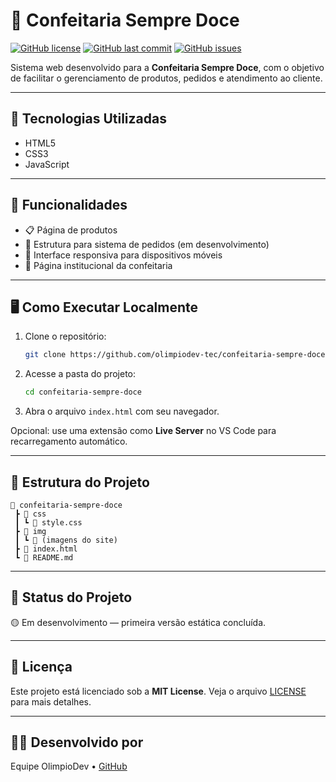 # 🍰 Confeitaria Sempre Doce

[![GitHub license](https://img.shields.io/github/license/olimpiodev-tec/confeitaria-sempre-doce)](https://github.com/olimpiodev-tec/confeitaria-sempre-doce/blob/main/LICENSE)
[![GitHub last commit](https://img.shields.io/github/last-commit/olimpiodev-tec/confeitaria-sempre-doce)](https://github.com/olimpiodev-tec/confeitaria-sempre-doce)
[![GitHub issues](https://img.shields.io/github/issues/olimpiodev-tec/confeitaria-sempre-doce)](https://github.com/olimpiodev-tec/confeitaria-sempre-doce/issues)

Sistema web desenvolvido para a **Confeitaria Sempre Doce**, com o objetivo de facilitar o gerenciamento de produtos, pedidos e atendimento ao cliente.

---

## 🚀 Tecnologias Utilizadas

- HTML5
- CSS3
- JavaScript

---

## 🎯 Funcionalidades

- 📋 Página de produtos
- 🛒 Estrutura para sistema de pedidos (em desenvolvimento)
- 📱 Interface responsiva para dispositivos móveis
- 💼 Página institucional da confeitaria

---

## 🖥️ Como Executar Localmente

1. Clone o repositório:
   ```bash
   git clone https://github.com/olimpiodev-tec/confeitaria-sempre-doce.git
   ```
2. Acesse a pasta do projeto:
   ```bash
   cd confeitaria-sempre-doce
   ```
3. Abra o arquivo `index.html` com seu navegador.

Opcional: use uma extensão como **Live Server** no VS Code para recarregamento automático.

---

## 📂 Estrutura do Projeto

```plaintext
📁 confeitaria-sempre-doce
 ┣ 📁 css
 ┃ ┗ 📄 style.css
 ┣ 📁 img
 ┃ ┗ 📄 (imagens do site)
 ┣ 📄 index.html
 ┗ 📄 README.md
```

---

## 📌 Status do Projeto

🟡 Em desenvolvimento — primeira versão estática concluída.

---

## 📄 Licença

Este projeto está licenciado sob a **MIT License**. Veja o arquivo [LICENSE](LICENSE) para mais detalhes.

---

## 👨‍💻 Desenvolvido por

Equipe OlimpioDev • [GitHub](https://github.com/olimpiodev-tec)

